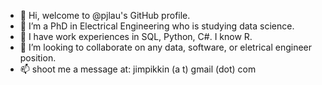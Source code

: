 - 👋 Hi, welcome to @pjlau's GitHub profile.
- 👀 I’m a PhD in Electrical Engineering who is studying data science.
- 🌱 I have work experiences in SQL, Python, C#. I know R.
- 💞️ I’m looking to collaborate on any data, software, or eletrical engineer position.
- 📫 shoot me a message at: jimpikkin (a t) gmail (dot) com

<!---
pjlau/pjlau is a ✨ special ✨ repository because its `README.md` (this file) appears on your GitHub profile.
You can click the Preview link to take a look at your changes.
--->
